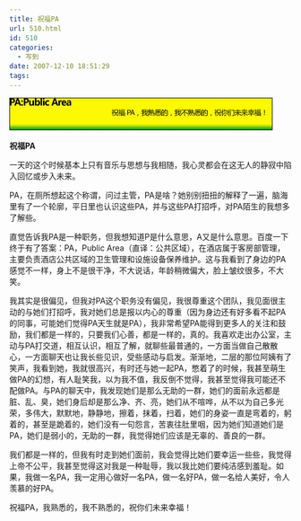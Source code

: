 ```yaml
---
title: 祝福PA
url: 510.html
id: 510
categories:
  - 写到
date: 2007-12-10 18:51:29
tags:
---
```


![](/images/attachments/month_0712/920071210185021.jpg)  
  

**祝福PA**

  
一天的这个时候基本上只有音乐与思想与我相随，我心灵都会在这无人的静寂中陷入回忆或步入未来。  
  
PA，在厕所想起这个称谓，问过主管，PA是啥？她别别扭扭的解释了一遍，脑海里有了一个轮廓，平日里也认识这些PA，并与这些PA打招呼，对PA陌生的我想多了解些。  
  
直觉告诉我PA是一种职务，但我想知道P是什么意思，A又是什么意思。百度一下终于有了答案：PA，Public Area（直译：公共区域），在酒店属于客房部管理，主要负责酒店公共区域的卫生管理和设施设备保养维护。这与我看到了身边的PA感觉不一样，身上不是很干净，不大说话，年龄稍微偏大，脸上皱纹很多，不大笑。  
  
我其实是很偏见，但我对PA这个职务没有偏见，我很尊重这个团队，我见面很主动的与她们打招呼，我对她们总是报以内心的尊重（因为身边还有好多看不起PA的同事，可能她们觉得PA天生就是PA），我非常希望PA能得到更多人的关注和鼓励，我们都是一样的，只要我们心善，都是一样的，真的。我喜欢走出办公室，主动与PA打交道，相互认识，相互了解，就聊些最普通的，一方面当做自己散散心，一方面聊天也让我长些见识，受些感动与启发。渐渐地，二层的那位阿姨有了笑声，我看到她，我就很高兴，有时还与她一起PA，憋着了的时候，我甚至萌生做PA的幻想，有人耻笑我，以为我不值，我反倒不觉得，我甚至觉得我可能还不配做PA。与PA的聊天中，我发现她们是那么无助的一群，她们的面前永远都是脏、乱、臭，她们身后却是那么净、齐、亮，她们从不喧哗，从不以为自己多光荣，多伟大，默默地，静静地，擦着，抹着，扫着，她们的身姿一直是弯着的，躬着的，甚至是跪着的，她们没有一句怨言，苦衷往肚里咽，因为她们知道她们是PA，她们是弱小的，无助的一群，我觉得她们应该是无辜的、善良的一群。  
  
我们都是一样的，但我有时走到她们面前，我会觉得比她们要幸运一些些，我觉得上帝不公平，我甚至觉得这对我是一种耻辱，我以我比她们要纯洁感到羞耻。如果，我做一名PA，我一定用心做好一名PA，做一名好PA，做一名给人美好，令人羡慕的好PA。  
  
祝福PA，我熟悉的，我不熟悉的，祝你们未来幸福！
